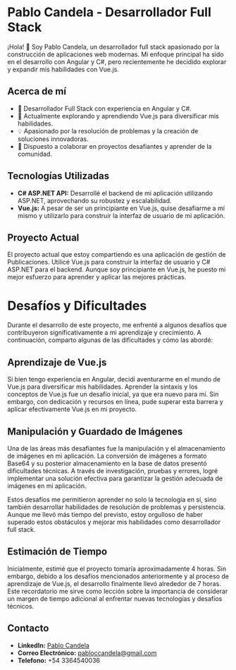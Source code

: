 # Pablo Candela - Desarrollador Full Stack

¡Hola! 👋 Soy Pablo Candela, un desarrollador full stack apasionado por la construcción de aplicaciones web modernas. Mi enfoque principal ha sido en el desarrollo con Angular y C#, pero recientemente he decidido explorar y expandir mis habilidades con Vue.js.

## Acerca de mí

- 🚀 Desarrollador Full Stack con experiencia en Angular y C#.
- 🌱 Actualmente explorando y aprendiendo Vue.js para diversificar mis habilidades.
- 💡 Apasionado por la resolución de problemas y la creación de soluciones innovadoras.
- 🤝 Dispuesto a colaborar en proyectos desafiantes y aprender de la comunidad.

## Tecnologías Utilizadas

- **C# ASP.NET API:** Desarrollé el backend de mi aplicación utilizando ASP.NET, aprovechando su robustez y escalabilidad.
- **Vue.js:** A pesar de ser un principiante en Vue.js, quise desafiarme a mí mismo y utilizarlo para construir la interfaz de usuario de mi aplicación.

## Proyecto Actual

El proyecto actual que estoy compartiendo es una aplicación de gestión de Publicaciones. Utilicé Vue.js para construir la interfaz de usuario y C# ASP.NET para el backend. Aunque soy principiante en Vue.js, he puesto mi mejor esfuerzo para aprender y aplicar las mejores prácticas. 

# Desafíos y Dificultades

Durante el desarrollo de este proyecto, me enfrenté a algunos desafíos que contribuyeron significativamente a mi aprendizaje y crecimiento. A continuación, comparto algunas de las dificultades y cómo las abordé:

## Aprendizaje de Vue.js

Si bien tengo experiencia en Angular, decidí aventurarme en el mundo de Vue.js para diversificar mis habilidades. Aprender la sintaxis y los conceptos de Vue.js fue un desafío inicial, ya que era nuevo para mí. Sin embargo, con dedicación y recursos en línea, pude superar esta barrera y aplicar efectivamente Vue.js en mi proyecto.

## Manipulación y Guardado de Imágenes

Una de las áreas más desafiantes fue la manipulación y el almacenamiento de imágenes en mi aplicación. La conversión de imágenes a formato Base64 y su posterior almacenamiento en la base de datos presentó dificultades técnicas. A través de investigación, pruebas y errores, logré implementar una solución efectiva para garantizar la gestión adecuada de imágenes en mi aplicación.

Estos desafíos me permitieron aprender no solo la tecnología en sí, sino también desarrollar habilidades de resolución de problemas y persistencia. Aunque me llevó más tiempo del previsto, estoy orgulloso de haber superado estos obstáculos y mejorar mis habilidades como desarrollador full stack.


## Estimación de Tiempo

Inicialmente, estimé que el proyecto tomaría aproximadamente 4 horas. Sin embargo, debido a los desafíos mencionados anteriormente y al proceso de aprendizaje de Vue.js, el desarrollo finalmente llevó alrededor de 7 horas. Este recordatorio me sirve como lección sobre la importancia de considerar un margen de tiempo adicional al enfrentar nuevas tecnologías y desafíos técnicos.



## Contacto

- **LinkedIn:** [Pablo Candela](https://www.linkedin.com/in/pabloccandela/)
- **Correo Electrónico:** pabloccandela@gmail.com
- **Telefono:** +54 3364540036
